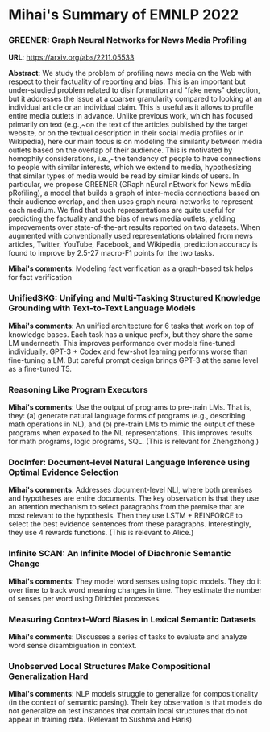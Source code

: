 # Mihai's Summary of EMNLP 2022

### GREENER: Graph Neural Networks for News Media Profiling
**URL**: https://arxiv.org/abs/2211.05533

**Abstract**: We study the problem of profiling news media on the Web with respect to their factuality of reporting and bias. This is an important but under-studied problem related to disinformation and "fake news" detection, but it addresses the issue at a coarser granularity compared to looking at an individual article or an individual claim. This is useful as it allows to profile entire media outlets in advance. Unlike previous work, which has focused primarily on text (e.g.,~on the text of the articles published by the target website, or on the textual description in their social media profiles or in Wikipedia), here our main focus is on modeling the similarity between media outlets based on the overlap of their audience. This is motivated by homophily considerations, i.e.,~the tendency of people to have connections to people with similar interests, which we extend to media, hypothesizing that similar types of media would be read by similar kinds of users. In particular, we propose GREENER (GRaph nEural nEtwork for News mEdia pRofiling), a model that builds a graph of inter-media connections based on their audience overlap, and then uses graph neural networks to represent each medium. We find that such representations are quite useful for predicting the factuality and the bias of news media outlets, yielding improvements over state-of-the-art results reported on two datasets. When augmented with conventionally used representations obtained from news articles, Twitter, YouTube, Facebook, and Wikipedia, prediction accuracy is found to improve by 2.5-27 macro-F1 points for the two tasks.

**Mihai's comments**: Modeling fact verification as a graph-based tsk helps for fact verification

### UnifiedSKG: Unifying and Multi-Tasking Structured Knowledge Grounding with Text-to-Text Language Models
**Mihai's comments**: An unified architecture for 6 tasks that work on top of knowledge bases. Each task has a unique prefix, but they share the same LM underneath. This improves performance over models fine-tuned individually. GPT-3 + Codex and few-shot learning performs worse than fine-tuning a LM. But careful prompt design brings GPT-3 at the same level as a fine-tuned T5.

### Reasoning Like Program Executors
**Mihai's comments**: Use the output of programs to pre-train LMs. That is, they: (a) generate natural language forms of programs (e.g., describing math operations in NL), and (b) pre-train LMs to mimic the output of these programs when exposed to the NL representations. This improves results for math programs, logic programs, SQL. 
(This is relevant for Zhengzhong.)

### DocInfer: Document-level Natural Language Inference using Optimal Evidence Selection
**Mihai's comments**: Addresses document-level NLI, where both premises and hypotheses are entire documents. The key observation is that they use an attention mechanism to select paragraphs from the premise that are most relevant to the hypothesis. Then they use LSTM + REINFORCE to select the best evidence sentences from these paragraphs. Interestingly, they use 4 rewards functions. 
(This is relevant to Alice.)

### Infinite SCAN: An Infinite Model of Diachronic Semantic Change
**Mihai's comments**: They model word senses using topic models. They do it over time to track word meaning changes in time. They estimate the number of senses per word using Dirichlet processes. 

### Measuring Context-Word Biases in Lexical Semantic Datasets
**Mihai's comments**: Discusses a series of tasks to evaluate and analyze word sense disambiguation in context.

### Unobserved Local Structures Make Compositional Generalization Hard
**Mihai's comments**: NLP models struggle to generalize for compositionality (in the context of semantic parsing). Their key observation is that models do not generalize on test instances that contain local structures that do not appear in training data.
(Relevant to Sushma and Haris)



